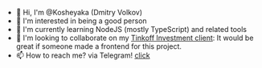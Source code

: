 - 👋 Hi, I'm @Kosheyaka (Dmitry Volkov)
- 👀 I'm interested in being a good person
- 🌱 I'm currently learning NodeJS (mostly TypeScript) and related tools
- 💞️ I'm looking to collaborate on my [Tinkoff Investment client](https://github.com/Kosheyaka/tinkoff-client-backend): It would be great if someone made a frontend for this project.
- 📫 How to reach me? via Telegram! [click](https://t.me/Kosheyaka)


<!---
Kosheyaka/Kosheyaka is a ✨ special ✨ repository because its `README.md` (this file) appears on your GitHub profile.
You can click the Preview link to take a look at your changes.
--->

